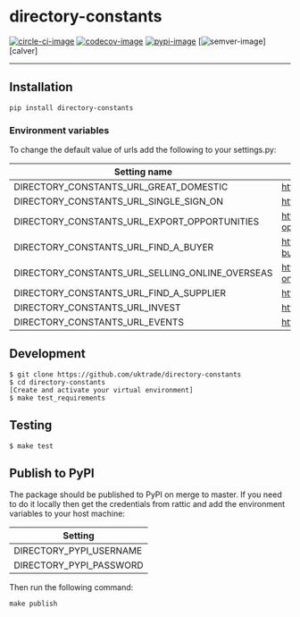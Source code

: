 # directory-constants

[![circle-ci-image]][circle-ci]
[![codecov-image]][codecov]
[![pypi-image]][pypi]
[![semver-image]][calver]

---

## Installation

```shell
pip install directory-constants
```

### Environment variables

To change the default value of urls add the following to your settings.py:

| Setting name                                    | default value                                         |
| ----------------------------------------------- | ----------------------------------------------------- |
| DIRECTORY_CONSTANTS_URL_GREAT_DOMESTIC          | https://www.great.gov.uk                              |
| DIRECTORY_CONSTANTS_URL_SINGLE_SIGN_ON          | https://www.great.gov.uk/sso/                         |
| DIRECTORY_CONSTANTS_URL_EXPORT_OPPORTUNITIES    | https://www.great.gov.uk/export-opportunities/        |
| DIRECTORY_CONSTANTS_URL_FIND_A_BUYER            | https://www.great.gov.uk/find-a-buyer/                |
| DIRECTORY_CONSTANTS_URL_SELLING_ONLINE_OVERSEAS | https://www.great.gov.uk/selling-online-overseas/     |
| DIRECTORY_CONSTANTS_URL_FIND_A_SUPPLIER         | https://www.great.gov.uk/trade/                      |
| DIRECTORY_CONSTANTS_URL_INVEST                  | https://invest.great.gov.uk                           |
| DIRECTORY_CONSTANTS_URL_EVENTS                  | https://www.events.trade.gov.uk                       |


## Development

    $ git clone https://github.com/uktrade/directory-constants
    $ cd directory-constants
    [Create and activate your virtual environment]
    $ make test_requirements

## Testing
	$ make test

## Publish to PyPI

The package should be published to PyPI on merge to master. If you need to do it locally then get the credentials from rattic and add the environment variables to your host machine:

| Setting                     |
| --------------------------- |
| DIRECTORY_PYPI_USERNAME     |
| DIRECTORY_PYPI_PASSWORD     |


Then run the following command:

    make publish


[circle-ci-image]: https://circleci.com/gh/uktrade/directory-constants/tree/master.svg?style=svg
[circle-ci]: https://circleci.com/gh/uktrade/directory-constants/tree/master

[codecov-image]: https://codecov.io/gh/uktrade/directory-constants/branch/master/graph/badge.svg
[codecov]: https://codecov.io/gh/uktrade/directory-constants

[pypi-image]: https://badge.fury.io/py/directory-constants.svg
[pypi]: https://badge.fury.io/py/directory-constants

[semver-image]: https://img.shields.io/badge/Versioning%20strategy-SemVer-5FBB1C.svg
[semver]: https://semver.org
